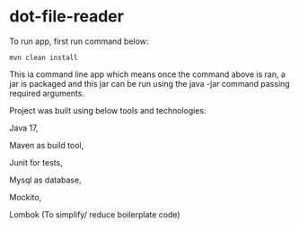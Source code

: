 # dot-file-reader
To run app, first run command below:

`mvn clean install`

This ia command line app which means once the command above is ran, a jar is packaged and this jar can be run using the java -jar command passing required arguments.

Project was built using below tools and technologies:

Java 17, 

Maven as build tool, 

Junit for tests, 

Mysql as database,

Mockito,

Lombok (To simplify/ reduce boilerplate code)